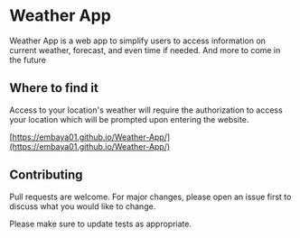 # Weather App

Weather App is a web app to simplify users to access information on current weather, forecast, and even time if needed. And more to come in the future

## Where to find it

Access to your location's weather will require the authorization to access your location which will be prompted upon entering the website.
 
[https://embaya01.github.io/Weather-App/](https://embaya01.github.io/Weather-App/)


## Contributing
Pull requests are welcome. For major changes, please open an issue first to discuss what you would like to change.

Please make sure to update tests as appropriate.